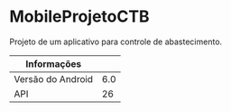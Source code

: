 # MobileProjetoCTB
Projeto de um aplicativo para controle de abastecimento. 

| Informações| |
| ------------- | ------------- |
| Versão do Android  | 6.0  |
| API  | 26  |
